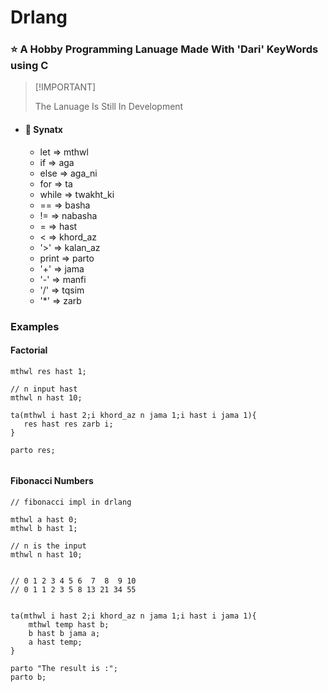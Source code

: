 # Drlang
### :star: A Hobby Programming Lanuage Made With 'Dari' KeyWords using C

> \[!IMPORTANT]
>
> The Lanuage Is Still In Development

* #### :rocket: Synatx
    * let => mthwl
    * if  => aga
    * else => aga_ni
    * for => ta
    * while => twakht_ki
    * == => basha
    * != => nabasha
    * = => hast
    * < => khord_az
    * '>' => kalan_az
    * print => parto
    * '+' => jama
    * '-' => manfi
    * '/' => tqsim
    * '*' => zarb

### Examples
#### Factorial
```
mthwl res hast 1;

// n input hast
mthwl n hast 10;

ta(mthwl i hast 2;i khord_az n jama 1;i hast i jama 1){
   res hast res zarb i;
}

parto res;


```
#### Fibonacci Numbers
```
// fibonacci impl in drlang

mthwl a hast 0;
mthwl b hast 1;

// n is the input
mthwl n hast 10;


// 0 1 2 3 4 5 6  7  8  9 10
// 0 1 1 2 3 5 8 13 21 34 55


ta(mthwl i hast 2;i khord_az n jama 1;i hast i jama 1){
	mthwl temp hast b;
	b hast b jama a;
	a hast temp;
}

parto "The result is :";
parto b;

```
